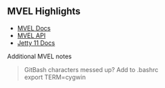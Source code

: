 ## MVEL Highlights

- [MVEL Docs](http://mvel.documentnode.com/#language-guide-for-2.0)
- [MVEL API](https://www.javadoc.io/doc/org.mvel/mvel2/2.4.4.Final/org/mvel2/MVEL.html)
- [Jetty 11 Docs](https://eclipse.dev/jetty/documentation/jetty-11/programming-guide/index.html#pg-server-http)

Additional MVEL notes

> GitBash characters messed up? Add to .bashrc  
> export TERM=cygwin